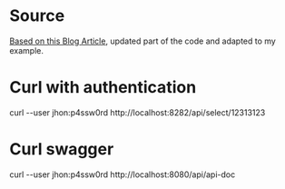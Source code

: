 # Source 

[Based on this Blog Article](https://www.mooreds.com/wordpress/archives/2065), updated part of the code and adapted to my example.
                                                                       


# Curl with authentication

curl  --user jhon:p4ssw0rd  http://localhost:8282/api/select/12313123

# Curl swagger

curl  --user jhon:p4ssw0rd http://localhost:8080/api/api-doc